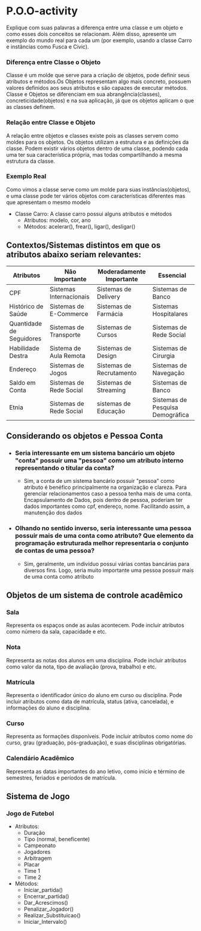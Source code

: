 # P.O.O-activity

Explique com suas palavras a diferença entre uma classe e um objeto e como
esses dois conceitos se relacionam. Além disso, apresente um exemplo do mundo
real para cada um (por exemplo, usando a classe Carro e instâncias como Fusca e
Civic).


### Diferença entre Classe o Objeto
Classe é um molde que serve para a criação de objetos, pode definir seus atributos e métodos.Os Objetos representam algo mais concreto, possuem valores definidos aos seus atributos e são capazes de executar métodos. 
Classe e Objetos se diferenciam em sua abrangência(classes), concreticidade(objetos) e na sua aplicação, já que os objetos aplicam o que as classes definem. 


### Relação entre Classe e Objeto
A relação entre objetos e classes existe pois as classes servem como moldes para os objetos. Os objetos utilizam a estrutura e as definições da classe. Podem existir vários objetos dentro de uma classe, podendo cada uma ter sua característica própria, mas todas compartilhando a mesma estrutura da classe.

### Exemplo Real
Como vimos a classe serve como um molde para suas instâncias(objetos), e uma classe pode ter vários objetos com características diferentes mas que apresentam o mesmo modelo
- Classe Carro: A classe carro possui alguns atributos e métodos
  - Atributos: modelo, cor, ano
  - Métodos: acelerar(), frear(), ligar(), desligar()

## Contextos/Sistemas distintos em que os atributos abaixo seriam relevantes:

| Atributos                | Não Importante          | Moderadamente Importante | Essencial                        |
|--------------------------|-------------------------|--------------------------|----------------------------------|
| CPF                      | Sistemas Internacionais | Sistemas de Delivery     | Sistemas de Banco                |
| Histórico de Saúde       | Sistemas de E-Commerce  | Sistemas de Farmácia     | Sistemas Hospitalares            |
| Quantidade de Seguidores | Sistemas de Transporte  | Sistemas de Cursos       | Sistemas de Rede Social          |
| Habilidade Destra        | Sistema de Aula Remota  | Sistemas de Design       | Sistemas de Cirurgia             |
| Endereço                 | Sistemas de Jogos       | Sistemas de Recrutamento | Sistemas de Navegação            |
| Saldo em Conta           | Sistemas de Rede Social | Sistemas de Streaming    | Sistemas de Banco                |
| Etnia                    | Sistemas de Rede Social | sistemas de Educação     | Sistemas de Pesquisa Demográfica |


## Considerando os objetos e Pessoa Conta
 - ### Seria interessante em um sistema bancário um objeto "conta" possuir uma "pessoa" como um atributo interno representando o titular da conta?
   - Sim, a conta de um sistema bancário possuir "pessoa" como atributo é benéfico principalmente na organização e clareza. Para gerenciar relacionamentos caso a pessoa tenha mais de uma conta. Encapsulamento de Dados, pois dentro de pessoa, poderiam ter dados importantes como cpf, endereço, nome. Facilitando assim, a manutenção dos dados
 - ### Olhando no sentido inverso, seria interessante uma pessoa possuir mais de uma conta como atributo? Que elemento da programação estruturada melhor representaria o conjunto de contas de uma pessoa?
    - Sim, geralmente, um indivíduo possui várias contas bancárias para diversos fins. Logo, seria muito importante uma pessoa possuir mais de uma conta como atributo
    
## Objetos de um sistema de controle acadêmico
### Sala

Representa os espaços onde as aulas acontecem. Pode incluir atributos como número da sala, capacidade e etc.
### Nota

Representa as notas dos alunos em uma disciplina. Pode incluir atributos como valor da nota, tipo de avaliação (prova, trabalho) e etc.
### Matrícula

Representa o identificador único do aluno em curso ou disciplina. Pode incluir atributos como data de matrícula, status (ativa, cancelada), e informações do aluno e disciplina.
### Curso

Representa as formações disponíveis. Pode incluir atributos como nome do curso, grau (graduação, pós-graduação), e  suas disciplinas obrigatórias.
### Calendário Acadêmico

Representa as datas importantes do ano letivo, como início e término de semestres, feriados e períodos de matrícula.

## Sistema de Jogo

### Jogo de Futebol
- Atributos:
    - Duração
    - Tipo (normal, beneficente)
    - Campeonato
    - Jogadores
    - Arbitragem
    - Placar
    - Time 1
    - Time 2
- Métodos:
    - Iniciar_partida()
    - Encerrar_partida()
    - Dar_Acrescimos()
    - Penalizar_Jogador()
    - Realizar_Substituicao()
    - Iniciar_Intervalo()
  